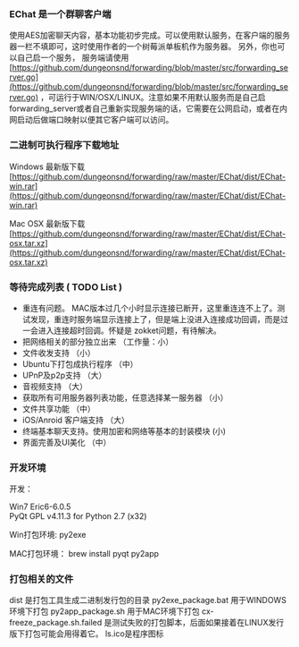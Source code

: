 

### EChat   是一个群聊客户端
使用AES加密聊天内容，基本功能初步完成。可以使用默认服务，在客户端的服务器一栏不填即可，这时使用作者的一个树莓派单板机作为服务器。 另外，你也可以自己启一个服务， 服务端请使用
 [https://github.com/dungeonsnd/forwarding/blob/master/src/forwarding_server.go](https://github.com/dungeonsnd/forwarding/blob/master/src/forwarding_server.go)  ，可运行于WIN/OSX/LINUX。注意如果不用默认服务而是自己启 forwarding_server或者自己重新实现服务端的话，它需要在公网启动，或者在内网启动后做端口映射以便其它客户端可以访问。


### 二进制可执行程序下载地址

Windows 最新版下载 [https://github.com/dungeonsnd/forwarding/raw/master/EChat/dist/EChat-win.rar](https://github.com/dungeonsnd/forwarding/raw/master/EChat/dist/EChat-win.rar)

Mac OSX 最新版下载 [https://github.com/dungeonsnd/forwarding/raw/master/EChat/dist/EChat-osx.tar.xz](https://github.com/dungeonsnd/forwarding/raw/master/EChat/dist/EChat-osx.tar.xz)


### 等待完成列表  ( TODO List )

* 重连有问题。 MAC版本过几个小时显示连接已断开，这里重连连不上了。测试发现，重连时服务端显示连接上了，但是端上没进入连接成功回调，而是过一会进入连接超时回调。怀疑是 zokket问题，有待解决。
* 把网络相关的部分独立出来 （工作量：小）
* 文件收发支持 （小）
* Ubuntu下打包成执行程序 （中）
* UPnP及p2p支持 （大）
* 音视频支持 （大）
* 获取所有可用服务器列表功能，任意选择某一服务器 （小）
* 文件共享功能 （中）
* iOS/Anroid 客户端支持 （大）
* 终端基本聊天支持。使用加密和网络等基本的封装模块  (小)
* 界面完善及UI美化 （中）



### 开发环境
开发：

Win7 
Eric6-6.0.5  
PyQt GPL v4.11.3 for Python 2.7 (x32)

Win打包环境: 
py2exe

MAC打包环境：
brew install pyqt
py2app 


### 打包相关的文件

dist 是打包工具生成二进制发行包的目录
py2exe_package.bat 用于WINDOWS环境下打包
py2app_package.sh 用于MAC环境下打包
cx-freeze_package.sh.failed 是测试失败的打包脚本，后面如果接着在LINUX发行版下打包可能会用得着它。
ls.ico是程序图标



